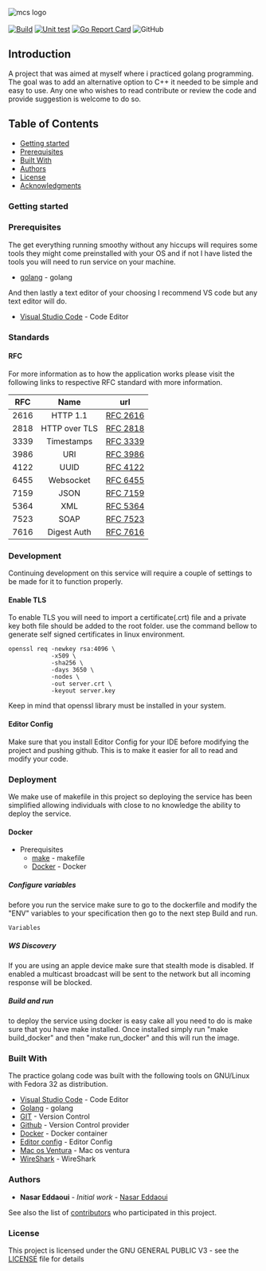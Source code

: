 ![mcs logo](https://github.com/mcs-unity/go_ocpp/blob/main/resources/logo.png)
<br/><br/>
[![Build](https://github.com/mcs-unity/onvif/actions/workflows/build.yml/badge.svg)](https://github.com/mcs-unity/onvif/actions/workflows/build.yml)
[![Unit test](https://github.com/mcs-unity/onvif/actions/workflows/unit-test.yml/badge.svg)](https://github.com/mcs-unity/onvif/actions/workflows/unit-test.yml)
[![Go Report Card](https://goreportcard.com/badge/github.com/mcs-unity/onvif)](https://goreportcard.com/report/github.com/mcs-unity/onvif)
![GitHub](https://img.shields.io/github/license/mcs-unity/onvif)

## Introduction

A project that was aimed at myself where i practiced golang programming. The goal was to add an alternative option to
C++ it needed to be simple and easy to use. Any one who wishes to read contribute or review the code and provide
suggestion is welcome to do so.

<!--ts-->

## Table of Contents

- [Getting started](#getting-started)
- [Prerequisites](#prerequisites)
- [Built With](#built-with)
- [Authors](#authors)
- [License](#license)
- [Acknowledgments](#acknowledgments)

<!--te-->

### Getting started

### Prerequisites

The get everything running smoothy without any hiccups will requires some tools they might
come preinstalled with your OS and if not I have listed the tools you will need to run service
on your machine.

- [golang](https://golang.org/) - golang

And then lastly a text editor of your choosing I recommend VS code but any text editor will do.

- [Visual Studio Code](https://code.visualstudio.com/) - Code Editor

### Standards

#### RFC

For more information as to how the application works please visit the following links to
respective RFC standard with more information.

| RFC  |     Name      | url                                                       |
| ---- | :-----------: | --------------------------------------------------------- |
| 2616 |   HTTP 1.1    | [RFC 2616](https://tools.ietf.org/html/rfc2616)           |
| 2818 | HTTP over TLS | [RFC 2818](https://tools.ietf.org/html/rfc2818)           |
| 3339 |  Timestamps   | [RFC 3339](https://tools.ietf.org/html/rfc3339)           |
| 3986 |      URI      | [RFC 3986](https://tools.ietf.org/html/rfc3986)           |
| 4122 |     UUID      | [RFC 4122](https://tools.ietf.org/html/rfc4122)           |
| 6455 |   Websocket   | [RFC 6455](https://tools.ietf.org/html/rfc6455)           |
| 7159 |     JSON      | [RFC 7159](https://tools.ietf.org/html/rfc7159)           |
| 5364 |      XML      | [RFC 5364](https://datatracker.ietf.org/doc/html/rfc5364) |
| 7523 |     SOAP      | [RFC 7523](https://datatracker.ietf.org/doc/html/rfc4227) |
| 7616 |  Digest Auth  | [RFC 7616](https://datatracker.ietf.org/doc/html/rfc7616) |

### Development

Continuing development on this service will require a couple of settings to be made
for it to function properly.

#### Enable TLS

To enable TLS you will need to import a certificate(.crt) file and a private key
both file should be added to the root folder. use the command bellow to generate
self signed certificates in linux environment.

```
openssl req -newkey rsa:4096 \
            -x509 \
            -sha256 \
            -days 3650 \
            -nodes \
            -out server.crt \
            -keyout server.key
```

Keep in mind that openssl library must be installed in your system.

#### Editor Config

Make sure that you install Editor Config for your IDE before modifying the project and
pushing github. This is to make it easier for all to read and modify your code.

### Deployment

We make use of makefile in this project so deploying the service has been simplified
allowing individuals with close to no knowledge the ability to deploy the service.

#### Docker

- Prerequisites
  - [make](https://www.gnu.org/software/make/) - makefile
  - [Docker](https://www.docker.com/) - Docker

##### Configure variables

before you run the service make sure to go to the dockerfile and modify the
"ENV" variables to your specification then go to the next step Build and run.

```
Variables

```

##### WS Discovery

If you are using an apple device make sure that stealth mode is disabled.
If enabled a multicast broadcast will be sent to the network but all incoming
response will be blocked. 

##### Build and run

to deploy the service using docker is easy cake all you need to do is make sure
that you have make installed. Once installed simply run "make build_docker" and
then "make run_docker" and this will run the image.

### Built With

The practice golang code was built with the following tools on GNU/Linux with Fedora 32
as distribution.

- [Visual Studio Code](https://code.visualstudio.com/) - Code Editor
- [Golang](https://golang.org/) - golang
- [GIT](https://git-scm.com/) - Version Control
- [Github](https://github.com/) - Version Control provider
- [Docker](https://www.docker.com/) - Docker container
- [Editor config](https://editorconfig.org/) - Editor Config
- [Mac os Ventura](https://www.apple.com/th/macos/ventura/) - Mac os ventura
- [WireShark](http://wireshark.org) - WireShark

### Authors

- **Nasar Eddaoui** - _Initial work_ - [Nasar Eddaoui](https://github.com/Nasar165)

See also the list of [contributors](https://github.com/mcs-unity/onvif/graphs/contributors) who participated in this project.

### License

This project is licensed under the GNU GENERAL PUBLIC V3 - see the [LICENSE](LICENSE) file for details
